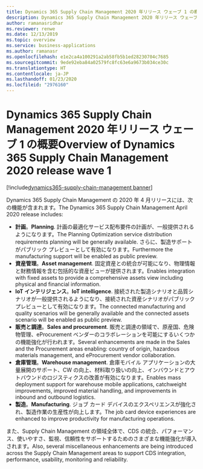 ```yaml
---
title: Dynamics 365 Supply Chain Management 2020 年リリース ウェーブ 1 の概要
description: Dynamics 365 Supply Chain Management 2020 年リリース ウェーブ 1 の概要
author: ramanasridhar
ms.reviewer: renwe
ms.date: 12/13/2019
ms.topic: overview
ms.service: business-applications
ms.author: ramanasr
ms.openlocfilehash: e1e2ca4a100291a2ab58fb5b1ed28230704c7685
ms.sourcegitcommit: 9ede92eba84a02579fc8fc63e6a9673b034ce30c
ms.translationtype: HT
ms.contentlocale: ja-JP
ms.lasthandoff: 01/23/2020
ms.locfileid: "2976160"
---
```

# <a name="overview-of-dynamics-365-supply-chain-management-2020-release-wave-1"></a><span data-ttu-id="0c7db-103">Dynamics 365 Supply Chain Management 2020 年リリース ウェーブ 1 の概要</span><span class="sxs-lookup"><span data-stu-id="0c7db-103">Overview of Dynamics 365 Supply Chain Management 2020 release wave 1</span></span>
[!include[dynamics365-supply-chain-management banner](../includes/dynamics365-supply-chain-management.md)]

<!--overview start-->
<span data-ttu-id="0c7db-104">Dynamics 365 Supply Chain Management の 2020 年 4 月リリースには、次の機能が含まれます。</span><span class="sxs-lookup"><span data-stu-id="0c7db-104">The Dynamics 365 Supply Chain Management April 2020 release includes:</span></span>
 
- <span data-ttu-id="0c7db-105">**計画**。</span><span class="sxs-lookup"><span data-stu-id="0c7db-105">**Planning**.</span></span> <span data-ttu-id="0c7db-106">計画の最適化サービス配布要件の計画が、一般提供されるようになります。</span><span class="sxs-lookup"><span data-stu-id="0c7db-106">The Planning Optimization service distribution requirements planning will be generally available.</span></span> <span data-ttu-id="0c7db-107">さらに、製造サポートがパブリック プレビューとして有効になります。</span><span class="sxs-lookup"><span data-stu-id="0c7db-107">Furthermore the manufacturing support will be enabled as public preview.</span></span>
- <span data-ttu-id="0c7db-108">**資産管理**。</span><span class="sxs-lookup"><span data-stu-id="0c7db-108">**Asset management**.</span></span> <span data-ttu-id="0c7db-109">固定資産との統合が可能になり、物理情報と財務情報を含む包括的な資産ビューが提供されます。</span><span class="sxs-lookup"><span data-stu-id="0c7db-109">Enables integration with fixed assets to provide a comprehensive assets view including physical and financial information.</span></span> 
- <span data-ttu-id="0c7db-110">**IoT インテリジェンス**。</span><span class="sxs-lookup"><span data-stu-id="0c7db-110">**IoT intelligence**.</span></span> <span data-ttu-id="0c7db-111">接続された製造シナリオと品質シナリオが一般提供されるようになり、接続された資産シナリオがパブリック プレビューとして有効になります。</span><span class="sxs-lookup"><span data-stu-id="0c7db-111">The connected manufacturing and quality scenarios will be generally available and the connected assets scenario will be enabled as public preview.</span></span>
- <span data-ttu-id="0c7db-112">**販売と調達**。</span><span class="sxs-lookup"><span data-stu-id="0c7db-112">**Sales and procurement**.</span></span> <span data-ttu-id="0c7db-113">販売と調達の領域で、原産国、危険物管理、eProcurement ベンダーのコラボレーションを可能にするいくつかの機能強化が行われます。</span><span class="sxs-lookup"><span data-stu-id="0c7db-113">Several enhancements are made in the Sales and the Procurement areas enabling: country of origin, hazardous materials management, and eProcurement vendor collaboration.</span></span> 
- <span data-ttu-id="0c7db-114">**倉庫管理**。</span><span class="sxs-lookup"><span data-stu-id="0c7db-114">**Warehouse management**.</span></span> <span data-ttu-id="0c7db-115">倉庫モバイル アプリケーションの大量展開のサポート、CW の向上、材料取り扱いの向上、インバウンドとアウトバウンドのロジスティクスの改善が有効になります。</span><span class="sxs-lookup"><span data-stu-id="0c7db-115">Enables mass deployment support for warehouse mobile applications, catchweight improvements, improved material handling, and improvements in inbound and outbound logistics.</span></span>
- <span data-ttu-id="0c7db-116">**製造**。</span><span class="sxs-lookup"><span data-stu-id="0c7db-116">**Manufacturing**.</span></span> <span data-ttu-id="0c7db-117">ジョブ カード デバイスのエクスペリエンスが強化され、製造作業の生産性が向上します。</span><span class="sxs-lookup"><span data-stu-id="0c7db-117">The job card device experiences are enhanced to improve productivity for manufacturing operations.</span></span> 


<span data-ttu-id="0c7db-118">また、Supply Chain Management の領域全体で、CDS の統合、パフォーマンス、使いやすさ、監視、信頼性をサポートするためのさまざまな機能強化が導入されます。</span><span class="sxs-lookup"><span data-stu-id="0c7db-118">Also, several miscellaneous enhancements are being introduced across the Supply Chain Management areas to support CDS integration, performance, usability, monitoring and reliability.</span></span> 
<!--overview end-->
